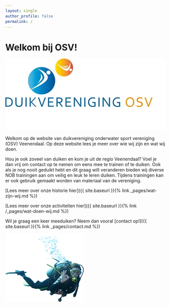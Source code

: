 ```yaml
---
layout: single
author_profile: false
permalink: /
---
```

# Welkom bij OSV!
![OSV Veenendaal](/assets/images/duikvereniging-osv.jpg)

Welkom op de website van duikvereniging onderwater sport vereniging (OSV) Veenendaal. Op deze website lees je meer over wie wij zijn en wat wij doen.

Hou je ook zoveel van duiken en kom je uit de regio Veenendaal? Voel je dan vrij om contact op te nemen om eens mee te trainen of te duiken. Ook als je nog nooit geduikt hebt en dit graag wilt veranderen bieden wij diverse NOB trainingen aan om veilig en leuk te leren duiken. Tijdens trainingen kan er ook gebruik gemaakt worden van materiaal van de vereniging. 

[Lees meer over onze historie hier]({{ site.baseurl }}{% link _pages/wat-zijn-wij.md %})

[Lees meer over onze activiteiten hier]({{ site.baseurl }}{% link /_pages/wat-doen-wij.md %})

Wil je graag een keer meeduiken? Neem dan vooral [contact op!]({{ site.baseurl }}{% link _pages/contact.md %})

![duiker](/assets/images/duiker.png)
